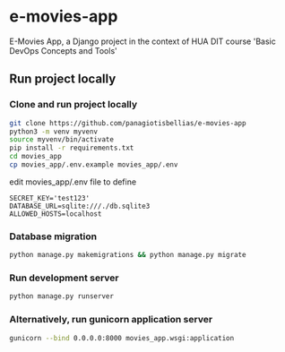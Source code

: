 # e-movies-app
E-Movies App, a Django project in the context of HUA DIT course 'Basic DevOps Concepts and Tools'
## Run project locally
### Clone and run project locally
```bash
git clone https://github.com/panagiotisbellias/e-movies-app 
python3 -m venv myvenv
source myvenv/bin/activate
pip install -r requirements.txt
cd movies_app
cp movies_app/.env.example movies_app/.env
```
edit movies_app/.env file to define
```vim
SECRET_KEY='test123'
DATABASE_URL=sqlite:///./db.sqlite3
ALLOWED_HOSTS=localhost
```
### Database migration
```bash
python manage.py makemigrations && python manage.py migrate
```
### Run development server
```bash
python manage.py runserver
```
### Alternatively, run gunicorn application server
```bash
gunicorn --bind 0.0.0.0:8000 movies_app.wsgi:application
```